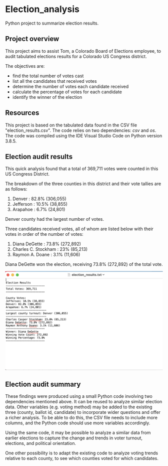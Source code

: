 # Election_analysis
Python project to summarize election results.

## Project overview
This project aims to assist Tom, a Colorado Board of Elections employee, to audit tabulated elections results for a Colorado US Congress district.

The objectives are:
* find the total number of votes cast
* list all the candidates that received votes
* determine the number of votes each candidate received
* calculate the percentage of votes for each candidate
* identify the winner of the election

## Resources
This project is based on the tabulated data found in the CSV file "election_results.csv".
The code relies on two dependencies: *_csv_* and *_os_*.
The code was compiled using the IDE Visual Studio Code on Python version 3.8.5.

## Election audit results
This quick analysis found that a total of 369,711 votes were counted in this US Congress District.

The breakdown of the three counties in this district and their vote tallies are as follows:
1. Denver : 82.8% (306,055)
2. Jefferson : 10.5% (38,855)
3. Arapahoe : 6.7% (24,801)

Denver county had the largest number of votes.

Three candidates received votes, all of whom are listed below with their votes in order of the number of votes:
1. Diana DeGette : 73.8% (272,892)
2. Charles C. Stockham : 23% (85,213)
3. Raymon A. Doane : 3.1% (11,606)

Diana DeGette won the election, receiving 73.8% (272,892) of the total vote.

![Election audit output file](https://github.com/mustail/Election_analysis/blob/a0209a30ddc430910a2cfb96794858049302c613/Resources/election.png)

## Election audit summary
These findings were produced using a small Python code involving two dependencies mentioned above. It can be reused to analyze similar election data. Other variables (e.g. voting method) may be added to the existing three (county, ballot id, candidate) to incorporate wider questions and offer a richer analysis. To be able to do this, the CSV file needs to include more columns, and the Python code should use more variables accordingly.

Using the same code, it may be possible to analyze a similar data from earlier elections to capture the change and trends in voter turnout, elections, and political orientation.

One other possibility is to adapt the existing code to analyze voting trends relative to each county, to see which counties voted for which candidates.





